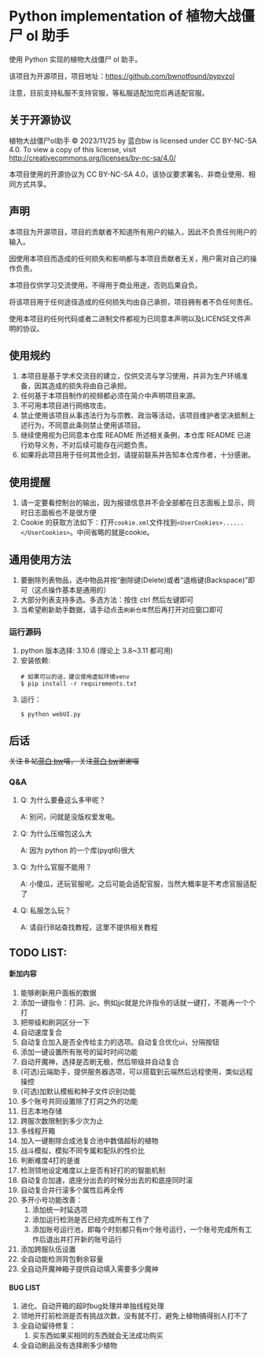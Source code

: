 # Python implementation of 植物大战僵尸 ol 助手

使用 Python 实现的植物大战僵尸 ol 助手。

该项目为开源项目，项目地址：https://github.com/bwnotfound/pypvzol

注意，目前支持私服不支持官服，等私服适配加完后再适配官服。

## 关于开源协议

植物大战僵尸ol助手 © 2023/11/25 by 蓝白bw is licensed under CC BY-NC-SA 4.0. To view a copy of this license, visit http://creativecommons.org/licenses/by-nc-sa/4.0/

本项目使用的开源协议为 CC BY-NC-SA 4.0，该协议要求署名、非商业使用、相同方式共享。

## 声明

本项目为开源项目，项目的贡献者不知道所有用户的输入，因此不负责任何用户的输入。

因使用本项目而造成的任何损失和影响都与本项目贡献者无关，用户需对自己的操作负责。

本项目仅供学习交流使用，不得用于商业用途，否则后果自负。

将该项目用于任何途径造成的任何损失均由自己承担，项目拥有者不负任何责任。

使用本项目的任何代码或者二进制文件都视为已同意本声明以及LICENSE文件声明的协议。

## 使用规约

1.  本项目是基于学术交流目的建立，仅供交流与学习使用，并非为生产环境准备，因其造成的损失将由自己承担。
2.  任何基于本项目制作的视频都必须在简介中声明项目来源。
3.  不可用本项目进行网络攻击。
4.  禁止使用该项目从事违法行为与宗教、政治等活动，该项目维护者坚决抵制上述行为，不同意此条则禁止使用该项目。
5.  继续使用视为已同意本仓库 README 所述相关条例，本仓库 README 已进行劝导义务，不对后续可能存在问题负责。
6.  如果将此项目用于任何其他企划，请提前联系并告知本仓库作者，十分感谢。

## 使用提醒

1.  请一定要看控制台的输出，因为报错信息并不会全部都在日志面板上显示，同时日志面板也不是很方便
2.  Cookie 的获取方法如下：打开`cookie.xml`文件找到`<UserCookies>......</UserCookies>`。中间省略的就是cookie。

## 通用使用方法

1.  要删除列表物品，选中物品并按“删除键(Delete)或者“退格键(Backspace)”即可（这点操作基本是通用的）
2.  大部分列表支持多选。多选方法：按住 ctrl 然后左键即可
3.  当希望刷新助手数据，请手动点击`刷新仓库`然后再打开对应窗口即可

### 运行源码

1.  python 版本选择: 3.10.6 (理论上 3.8~3.11 都可用)
2.  安装依赖:
    ```shell
    # 如果可以的话，建议使用虚拟环境venv
    $ pip install -r requirements.txt
    ```
3.  运行：
    ```shell
    $ python webUI.py
    ```

## 后话

~~关注 B 站[蓝白 bw](https://space.bilibili.com/107433411)喵， 关注[蓝白 bw](https://space.bilibili.com/107433411)谢谢喵~~

### Q&A

1.  Q: 为什么要叠这么多甲呢？

    A: 别问，问就是没版权爱发电。

2.  Q: 为什么压缩包这么大

    A: 因为 python 的一个库(pyqt6)很大

3.  Q: 为什么官服不能用？

    A: 小傻瓜，还玩官服呢。之后可能会适配官服，当然大概率是不考虑官服适配了

4.  Q: 私服怎么玩？

    A: 请自行B站查找教程，这里不提供相关教程


## TODO LIST:

#### 新加内容

1.  能够刷新用户面板的数据
2.  添加一键指令：打洞、jjc。例如jjc就是允许指令的话就一键打，不能再一个个打
3.  把带级和刷洞区分一下
4.  自动速度复合
5.  自动复合加入是否全传给主力的选项。自动复合优化ui，分隔按钮
6.  添加一键设置所有账号的延时时间功能
7.  自动开魔神，选择是否刷无极，然后带级并自动复合
8.  (可选)云端助手，提供服务器选项，可以搭载到云端然后远程使用，类似远程操控
9.  (可选)加默认模板和种子文件识别功能
10. 多个账号共同设置除了打洞之外的功能
11. 日志本地存储
12. 跨服次数限制到多少次为止
13. 多线程开箱
14. 加入一键剔除合成池复合池中数值超标的植物
15. 战斗模拟，模拟不同专属和配队的性价比
16. 判断难度4打的是谁
17. 检测领地设定难度以上是否有好打的的智能机制
18. 自动复合加速，底座分出去的时候分出去的和底座同时滚
19. 自动复合并行滚多个属性后再全传
20. 多开小号功能改善：
    1.  添加统一时延选项
    2.  添加运行检测是否已经完成所有工作了
    3.  添加账号运行池，即每个时刻都只有m个账号运行，一个账号完成所有工作后退出并打开新的账号运行
21. 添加跨服队伍设置
22. 全自动能检测背包剩余容量
23. 全自动开魔神箱子提供自动填入需要多少魔神

#### BUG LIST

1. 进化、自动开箱的超时bug处理并单独线程处理
2. 领地开打前检测是否有挑战次数，没有就不打，避免上植物搞得别人打不了
3. 全自动留待修复：
   1. 买东西如果买相同的东西就会无法成功购买
4. 全自动刷品没有选择刷多少植物